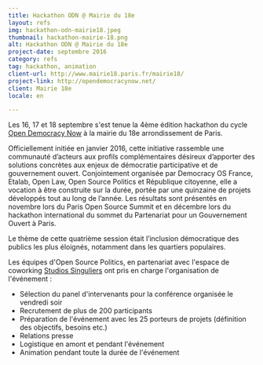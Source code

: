 ```yaml
---
title: Hackathon ODN @ Mairie du 18e
layout: refs
img: hackathon-odn-mairie18.jpeg
thumbnail: hackathon-mairie-18.png
alt: Hackathon ODN @ Mairie du 18e
project-date: septembre 2016
category: refs
tag: hackathon, animation
client-url: http://www.mairie18.paris.fr/mairie18/
project-link: http://opendemocracynow.net/
client: Mairie 18e
locale: en

---
```


Les 16, 17 et 18 septembre s'est tenue la 4ème édition hackathon du cycle [Open Democracy Now](http://opendemocracynow.net/) à la mairie du 18e arrondissement de Paris.

Officiellement initiée en janvier 2016, cette initiative rassemble une communauté d’acteurs aux profils complémentaires désireux d’apporter des solutions concrètes aux enjeux de démocratie participative et de gouvernement ouvert. Conjointement organisée par Democracy OS France, Etalab, Open Law, Open Source Politics et République citoyenne, elle a vocation à être construite sur la durée, portée par une quinzaine de projets développés tout au long de l’année. Les résultats sont présentés en novembre lors du Paris Open Source Summit et en décembre lors du hackathon international du sommet du Partenariat pour un Gouvernement Ouvert à Paris.

Le thème de cette quatrième session était l’inclusion démocratique des publics les plus éloignés, notamment dans les quartiers populaires.

Les équipes d'Open Source Politics, en partenariat avec l'espace de coworking [Studios Singuliers](http://studios-singuliers.fr/) ont pris en charge l'organisation de l'événement :

- Sélection du panel d'intervenants pour la conférence organisée le vendredi soir
- Recrutement de plus de 200 participants
- Préparation de l'événement avec les 25 porteurs de projets (définition des objectifs, besoins etc.)
- Relations presse
- Logistique en amont et pendant l'événement
- Animation pendant toute la durée de l'événement
